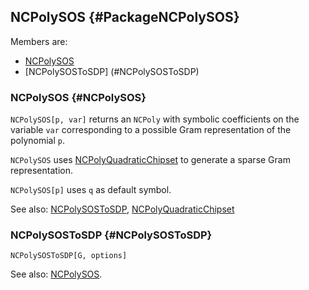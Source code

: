 ## NCPolySOS {#PackageNCPolySOS}

Members are:

* [NCPolySOS](#NCPolySOS)
* [NCPolySOSToSDP] (#NCPolySOSToSDP)

### NCPolySOS {#NCPolySOS}

`NCPolySOS[p, var]` returns an `NCPoly` with symbolic coefficients on
the variable `var` corresponding to a possible Gram representation of
the polynomial `p`.

`NCPolySOS` uses [NCPolyQuadraticChipset](#NCPolyQuadraticChipset) to
generate a sparse Gram representation.

`NCPolySOS[p]` uses `q` as default symbol.

See also:
[NCPolySOSToSDP](#NCPolySOSToSDP),
[NCPolyQuadraticChipset](#NCPolyQuadraticChipset)

### NCPolySOSToSDP {#NCPolySOSToSDP}

`NCPolySOSToSDP[G, options]`

See also:
[NCPolySOS](#NCPolySOS).

